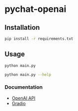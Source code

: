 # pychat-openai

## Installation

```bash
pip install -r requirements.txt
```


## Usage

```bash
python main.py
```

```bash
python main.py --help
```

### Documentation

- [OpenAI API](https://beta.openai.com/docs/api-reference/introduction)
- [Gradio](https://gradio.app/)
